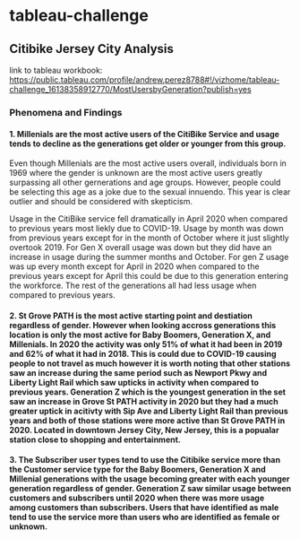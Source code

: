 # tableau-challenge

## Citibike Jersey City Analysis

link to tableau workbook: 
https://public.tableau.com/profile/andrew.perez8788#!/vizhome/tableau-challenge_16138358912770/MostUsersbyGeneration?publish=yes


### Phenomena and Findings

#### 1. Millenials are the most active users of the CitiBike Service and usage tends to decline as the generations get older or younger from this group.

Even though Millenials are the most active users overall, individuals born in 1969 where the gender is unknown are the most active users greatly surpassing all other gernerations and age groups. However, people could be selecting this age as a joke due to the sexual innuendo. This year is clear outlier and should be considered with skepticism. 

Usage in the CitiBike service fell dramatically in April 2020 when compared to previous years most liekly due to COVID-19. Usage by month was down from previous years except for in the month of October where it just slightly overtook 2019. For Gen X overall usage was down but they did have an increase in usage during the summer months and October. For gen Z usage was up every month except for April in 2020 when compared to the previous years except for April this could be due to this generation entering the workforce. The rest of the generations all had less usage when compared to previous years.

#### 2. St Grove PATH is the most active starting point and destiation regardless of gender. However when looking accross generations this location is only the most active for Baby Boomers, Generation X, and Millenials. In 2020 the activity was only 51% of what it had been in 2019 and 62% of what it had in 2018. This is could due to COVID-19 causing people to not travel as much however it is worth noting that other stations saw an increase during the same period such as Newport Pkwy and Liberty Light Rail which saw upticks in activity when compared to previous years. Generation Z which is the youngest generation in the set saw an increase in Grove St PATH activity in 2020 but they had a much greater uptick in acitivty with Sip Ave and Liberty Light Rail than previous years and both of those stations were more active than St Grove PATH in 2020. Located in downtown Jersey City, New Jersey, this is a popualar station close to shopping and entertainment.

#### 3. The Subscriber user types tend to use the Citibike service more than the Customer service type for the Baby Boomers, Generation X and Millenial generations with the usage becoming greater with each younger generation regardless of gender. Generation Z saw similar usage between customers and subscribers until 2020 when there was more usage among customers than subscribers. Users that have identified as male tend to use the service more than users who are identified as female or unknown.


